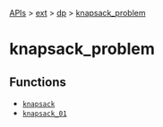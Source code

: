 [APIs](../../../index.md) > [ext](../../index.md) > [dp](../index.md) > [knapsack_problem]()

# knapsack_problem

## Functions

- [`knapsack`](./knapsack.md)
- [`knapsack_01`](./knapsack_01.md)
